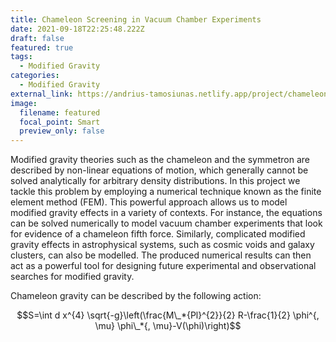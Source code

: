 ```yaml
---
title: Chameleon Screening in Vacuum Chamber Experiments
date: 2021-09-18T22:25:48.222Z
draft: false
featured: true
tags:
  - Modified Gravity
categories:
  - Modified Gravity
external_link: https://andrius-tamosiunas.netlify.app/project/chameleon-screening-in-vacuum-chamber-experiments/
image:
  filename: featured
  focal_point: Smart
  preview_only: false
---
```

Modified gravity theories such as the chameleon and the symmetron are described by non-linear equations of motion, which generally cannot be solved analytically for arbitrary density distributions. In this project we tackle this problem by employing a numerical technique known as the finite element method (FEM). This powerful approach allows us to model modified gravity effects in a variety of contexts. For instance, the equations can be solved numerically to model vacuum chamber experiments that look for evidence of a chameleon fifth force. Similarly, complicated modified gravity effects in astrophysical systems, such as cosmic voids and galaxy clusters, can also be modelled. The produced numerical results can then act as a powerful tool for designing future experimental and observational searches for modified gravity.

Chameleon gravity can be described by the following action:

$$S=\int d x^{4} \sqrt{-g}\left(\frac{M\_*{Pl}^{2}}{2} R-\frac{1}{2} \phi^{, \mu} \phi\_*{, \mu}-V(\phi)\right)$$